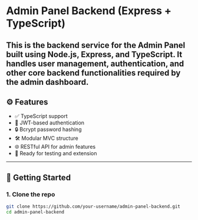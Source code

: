# Admin Panel Backend (Express + TypeScript)

This is the backend service for the Admin Panel built using **Node.js**, **Express**, and **TypeScript**. It handles user management, authentication, and other core backend functionalities required by the admin dashboard.
---

## ⚙️ Features

- ✅ TypeScript support
- 🔐 JWT-based authentication
- 🔒 Bcrypt password hashing
- 🛠️ Modular MVC structure
- 🌐 RESTful API for admin features
- 🧪 Ready for testing and extension

---

## 🚀 Getting Started

### 1. Clone the repo
```bash
git clone https://github.com/your-username/admin-panel-backend.git
cd admin-panel-backend
